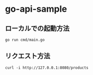 # go-api-sample

## ローカルでの起動方法
```
go run cmd/main.go
```

## リクエスト方法
```
curl -i http://127.0.0.1:8080/products
```
